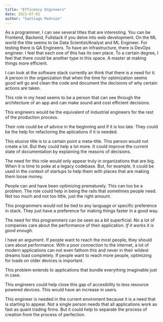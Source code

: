 ```yaml
---
title: "Efficency Engineers"
date: 2023-07-01
author: "Santiago Pedroza"
---
```


As a programmer, I can see several titles that are interesting. You can be 
Frontend, Backend, Fullstack if you delve into web development. On the ML
world the title seems to be Data Scientist/Analyst and ML Engineer. For
testing there is QA Engineers. To have an infrastructure, there is DevOps
engineer. I feel that each one of this has its own place. To a certain degree,
I feel that there could be another type in this space. A master at making things
more efficient.

I can look at the software stack currently an think that there is a need for
it. A person in the organization that when the time for optimization seems good 
will go and clean the code and document the decisions of why certain actions 
are taken.

This role in my head seems to be a person that can see through the architecture
of an app and can make sound and cost efficient decisions.

This engineers would be the equivalent of industrial engineers for the rest of 
the production process.

Their role could be of advice in the beginning and if it is too late. They 
could be the help for refactoring the aplications if it is needed.

This elusive title is to a certain point a meta-title. This person would not
create a lot. But they could help a lot more. It could improve the current
state of documentation by explaining the reasons of decisions.

The need for this role would only appear truly in organizations that are big.
When it is time to poke at a legacy codebase. But, for example, it could
be used in the context of startups to help them with places that are making 
them loose money.

People can and have been optimizing prematurely. This can too be a problem.
The role could help in being the rails that sometimes people need. Not too
much and not too little, just the right amount.

This programmers would not be tied to any language or specific preference in
stack. They just have a preference for making things faster in a good way.

The need for this programmers can be seen as a bit superficial. No a lot of
companies care about the performance of their application. 
_If it works it is good enough._

I have an argument. If people want to reach the most people, they should
care about performance. With a poor connection to the internet, a lot of 
modern applications can not even fathom this and never in their wildest dreams
load completely. If people want to reach more people, optimizing for loads on
older devices is important.

This problem extends to applications that bundle everything imaginable just
in case.

This engineers could help close this gap of accesibility to less resource 
powered devices. This would have an increase in users.

This engineer is needed in the current enviroment because it is a need that 
is starting to appear. Not a single person needs that all applications work
as fast as quant trading firms. But it could help to separate the process of
creation from the process of perfection.
